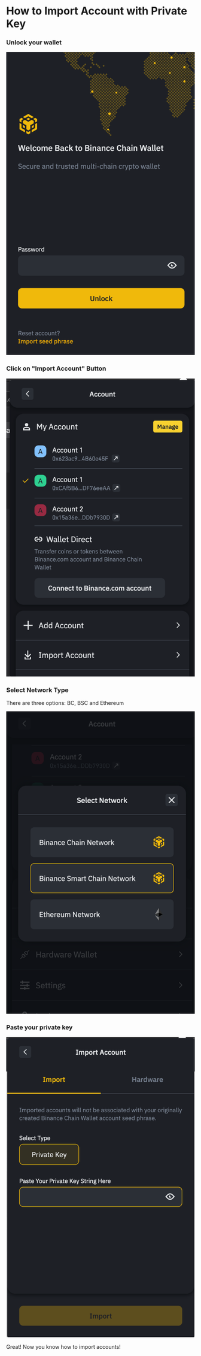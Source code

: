 # How to Import Account with Private Key

### Unlock your wallet

![](.gitbook/assets/image%20%2820%29.png)

### Click on "Import Account" Button

![](.gitbook/assets/image%20%2821%29.png)

### Select Network Type

There are three options: BC, BSC and Ethereum

![](.gitbook/assets/image%20%2819%29.png)



### Paste your private key

![](.gitbook/assets/image%20%2818%29.png)

Great! Now you know how to import accounts!

